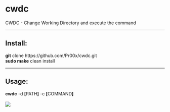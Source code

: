 # cwdc
CWDC - Change Working Directory and execute the command
<hr>
<h2>Install:</h2>
<b>git</b> clone https://github.com/Pr00x/cwdc.git<br>
<b>sudo make</b> clean install
<hr>
<h2>Usage:</h2>
<b>cwdc</b> -d <b>[</b>PATH<b>]</b> -c <b>[</b>COMMAND<b>]</b>
<br><br>

<img src="https://i.ibb.co/YTGnTKW/Screenshot-2021-11-06-18-57-24.png">
